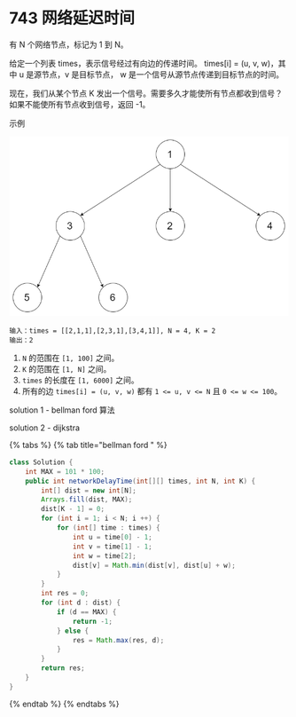 # 743 网络延迟时间

有 N 个网络节点，标记为 1 到 N。

给定一个列表 times，表示信号经过有向边的传递时间。 times\[i\] = \(u, v, w\)，其中 u 是源节点，v 是目标节点， w 是一个信号从源节点传递到目标节点的时间。

现在，我们从某个节点 K 发出一个信号。需要多久才能使所有节点都收到信号？如果不能使所有节点收到信号，返回 -1。

示例

![](../../.gitbook/assets/image%20%281%29.png)



```text
输入：times = [[2,1,1],[2,3,1],[3,4,1]], N = 4, K = 2
输出：2
```



1. `N` 的范围在 `[1, 100]` 之间。
2. `K` 的范围在 `[1, N]` 之间。
3. `times` 的长度在 `[1, 6000]` 之间。
4.  所有的边 `times[i] = (u, v, w)` 都有 `1 <= u, v <= N` 且 `0 <= w <= 100`。

solution 1 - bellman ford 算法

solution 2 - dijkstra

{% tabs %}
{% tab title="bellman ford " %}
```java
class Solution {
    int MAX = 101 * 100;
    public int networkDelayTime(int[][] times, int N, int K) {
        int[] dist = new int[N];
        Arrays.fill(dist, MAX);
        dist[K - 1] = 0;
        for (int i = 1; i < N; i ++) {
            for (int[] time : times) {
                int u = time[0] - 1; 
                int v = time[1] - 1;
                int w = time[2];
                dist[v] = Math.min(dist[v], dist[u] + w);
            }
        }
        int res = 0;
        for (int d : dist) {
            if (d == MAX) {
                return -1;
            } else {
                res = Math.max(res, d);
            }
        }
        return res;
    }
}
```
{% endtab %}
{% endtabs %}





